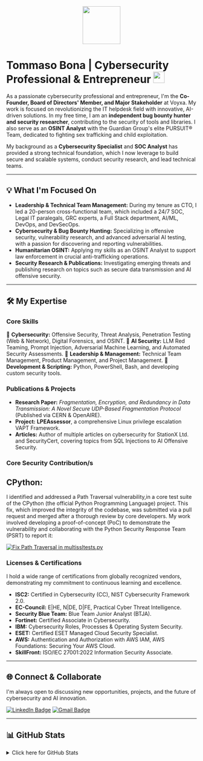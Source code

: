 <div id="header" align="center">
  <img src="https://media.giphy.com/media/YRMb6dd7zprS00JdGZ/giphy.gif" width="100"/>
</div>

# Tommaso Bona | Cybersecurity Professional & Entrepreneur <img src="https://raw.githubusercontent.com/aemmadi/aemmadi/master/wave.gif" width="30">

As a passionate cybersecurity professional and entrepreneur, I'm the **Co-Founder, Board of Directors' Member, and Major Stakeholder** at Voyxa. My work is focused on revolutionizing the IT helpdesk field with innovative, AI-driven solutions. In my free time, I am an **independent bug bounty hunter and security researcher**, contributing to the security of tools and libraries. I also serve as an **OSINT Analyst** with the Guardian Group's elite PURSUIT® Team, dedicated to fighting sex trafficking and child exploitation.

My background as a **Cybersecurity Specialist** and **SOC Analyst** has provided a strong technical foundation, which I now leverage to build secure and scalable systems, conduct security research, and lead technical teams.

---

## 💡 What I'm Focused On

- **Leadership & Technical Team Management:** During my tenure as CTO, I led a 20-person cross-functional team, which included a 24/7 SOC, Legal IT paralegals, GRC experts, a Full Stack department, AI/ML, DevOps, and DevSecOps.
- **Cybersecurity & Bug Bounty Hunting:** Specializing in offensive security, vulnerability research, and advanced adversarial AI testing, with a passion for discovering and reporting vulnerabilities.
- **Humanitarian OSINT:** Applying my skills as an OSINT Analyst to support law enforcement in crucial anti-trafficking operations.
- **Security Research & Publications:** Investigating emerging threats and publishing research on topics such as secure data transmission and AI offensive security.

---

## 🛠️ My Expertise

### **Core Skills**
🔹 **Cybersecurity:** Offensive Security, Threat Analysis, Penetration Testing (Web & Network), Digital Forensics, and OSINT.
🔹 **AI Security:** LLM Red Teaming, Prompt Injection, Adversarial Machine Learning, and Automated Security Assessments.
🔹 **Leadership & Management:** Technical Team Management, Product Management, and Project Management.
🔹 **Development & Scripting:** Python, PowerShell, Bash, and developing custom security tools.

### **Publications & Projects**
- **Research Paper:** *Fragmentation, Encryption, and Redundancy in Data Transmission: A Novel Secure UDP-Based Fragmentation Protocol* (Published via CERN & OpenAIRE).
- **Project:** **LPEAssessor**, a comprehensive Linux privilege escalation VAPT Framework.
- **Articles:** Author of multiple articles on cybersecurity for StationX Ltd. and SecurityCert, covering topics from SQL Injections to AI Offensive Security.

### Core Security Contribution/s

## **CPython**:
I identified and addressed a Path Traversal vulnerability,in a core test suite of the CPython (the official Python Programming Language) project. This fix, which improved the integrity of the codebase, was submitted via a pull request and merged after a thorough review by core developers. My work involved developing a proof-of-concept (PoC) to demonstrate the vulnerability and collaborating with the Python Security Response Team (PSRT) to report it:

[![Fix Path Traversal in multissltests.py](https://img.shields.io/badge/PR-GH--138158-blue.svg)](https://github.com/python/cpython/pull/138158)


### **Licenses & Certifications**
I hold a wide range of certifications from globally recognized vendors, demonstrating my commitment to continuous learning and excellence.

- **ISC2:** Certified in Cybersecurity (CC), NIST Cybersecurity Framework 2.0.
- **EC-Council:** E|HE, N|DE, D|FE, Practical Cyber Threat Intelligence.
- **Security Blue Team:** Blue Team Junior Analyst (BTJA).
- **Fortinet:** Certified Associate in Cybersecurity.
- **IBM:** Cybersecurity Roles, Processes & Operating System Security.
- **ESET:** Certified ESET Managed Cloud Security Specialist.
- **AWS:** Authentication and Authorization with AWS IAM, AWS Foundations: Securing Your AWS Cloud.
- **SkillFront:** ISO/IEC 27001:2022 Information Security Associate.

---

## 🌐 Connect & Collaborate

I'm always open to discussing new opportunities, projects, and the future of cybersecurity and AI innovation.

[![LinkedIn Badge](https://img.shields.io/badge/-TommasoBona-blue?style=flat-square&logo=Linkedin&logoColor=white&link=https://www.linkedin.com/in/tommaso-bona-20b76b232)](https://www.linkedin.com/in/tommaso-bona-20b76b232)
[![Gmail Badge](https://img.shields.io/badge/-tommasobona04@gmail.com-c14438?style=flat-square&logo=Gmail&logoColor=white&link=mailto:tommasobona04@gmail.com)](mailto:tommasobona04@gmail.com)

---

## 📊 GitHub Stats

<details>
  <summary>Click here for GitHub Stats</summary>
  <p align="center">
    <img alt="GitHub Stats" src="https://github-readme-stats.vercel.app/api?username=ParzivalHack&show_icons=true&hide=issues&icon_color=000000&hide_border=true&title_color=5391FE&text_color=555">
    <br>
    <img alt="Top Language" src="https://github-readme-stats.vercel.app/api/top-langs/?username=ParzivalHack&hide=html,&hide_border=true&title_color=5391FE&text_color=555">
  </p>
</details>
